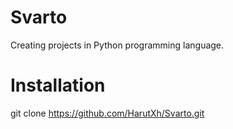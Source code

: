 
# Svarto
Creating projects in Python programming language.

# Installation
git clone https://github.com/HarutXh/Svarto.git








